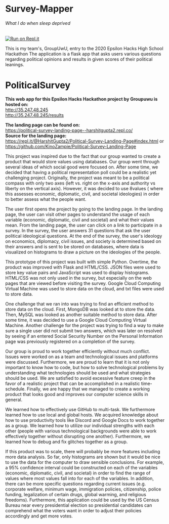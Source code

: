 # Survey-Mapper
###### What I do when sleep deprived

[![Run on Repl.it](https://repl.it/badge/github/KinoZampie/Survey-Mapper)](https://repl.it/github/KinoZampie/Survey-Mapper)

This is my team's, GroupUwU, entry to the 2020 Epsilon Hacks High School Hackathon
The application is a flask app that asks users various questions regarding political opinions and results in given scores of their political leanings. 

# PoliticalSurvey

**This web app for this Epsilon Hacks Hackathon project by Groupuwu is hosted on:** <br>
http://35.247.48.245 <br>
http://35.247.48.245/results

**The landing page can be found on:**<br>
https://political-survey-landing-page--harshitgupta2.repl.co/ <br>
**Source for the landing page:**<br>
https://repl.it/@HarshitGupta2/Political-Survey-Landing-Page#index.html or<br>
https://github.com/KinoZampie/Political-Survey-Landing-Page

This project was inspired due to the fact that our group wanted to create a product that would store values using databases. Our group went through several ideas of which social good were focused on. After some time, we decided that having a political representation poll could be a realistic yet challenging project. Originally, the project was meant to be a political compass with only two axes (left vs. right on the x-axis and authority vs liberty on the vertical axis). However, it was decided to use 8values ( where this assesses economic, diplomatic, civil, and societal ideologies) in order to better assess what the people want.

The user first opens the project by going to the landing page. In the landing page, the user can visit other pages to understand the usage of each variable (economic, diplomatic, civil and societal) and what their values mean. From the landing page, the user can click on a link to participate in a survey. In the survey, the user answers 31 questions that ask the user political ideological questions. At the end of the survey, the user's ideology on economics, diplomacy, civil issues, and society is determined based on their answers and is sent to be stored on databases, where data is visualized on histograms to draw a picture on the ideologies of the people.

This prototype of this project was built with simple Python. Overtime, the product was improved with Flask and HTML/CSS. JSON files were used to store key value pairs and JavaScript was used to display histograms. HTML/CSS was not only used in the survey, but especially on the web pages that are viewed before visiting the survey. Google Cloud Computing Virtual Machine was used to store data on the cloud, and txt files were used to store data.

One challenge that we ran into was trying to find an efficient method to store data on the cloud. First, MongoDB was looked at to store the data. Then, MySQL was looked as another suitable method to store data. After some time, it was decided to use a Google Cloud Computing Virtual Machine. Another challenge for the project was trying to find a way to make sure a single user did not submit two answers, which was later on resolved by seeing if an entered Social Security Number on the Personal Information page was previously registered on a completion of the survey.

Our group is proud to work together efficiently without much conflict. Issues were worked on as a team and technological issues and platforms were discussed. Furthermore, we are proud to learn that it is not only important to know how to code, but how to solve technological problems by understanding what technologies should be used and what strategies should be used. We are satisfied to avoid excessive feature creep in the favor of a realistic project that can be accomplished in a realistic time-schedule. Finally, we are happy that we managed to create a working product that looks good and improves our computer science skills in general.

We learned how to effectively use GitHub to multi-task. We furthermore learned how to use local and global hosts. We acquired knowledge about how to use productivity tools like Discord and Google Docs to work together as a group. We learned how to utilize our individual strengths with each other (people with various technological backgrounds were able to work effectively together without disrupting one another). Furthermore, we learned how to debug and fix glitches together as a group.

If this product was to scale, there will probably be more features including more data analysis. So far, only histograms are shown but it would be nice to use the data for the computer to draw sensible conclusions. For example, a 95% confidence interval could be constructed on each of the variables (economic, diplomatic, civil, and societal) in order to find the range of values where most values fall into for each of the variables. In addition, there can be more specific questions regarding current issues (e.g. corporate welfare, minimum wage, immigration policies, citizenship, police funding, legalization of certain drugs, global warming, and religious freedoms). Furthermore, this application could be used by the US Census Bureau near every presidential election so presidential candidates can comprehend what the voters want in order to adjust their policies accordingly and get more votes.

